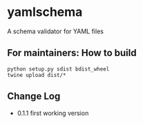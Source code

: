 # yamlschema

A schema validator for YAML files

## For maintainers: How to build

```
python setup.py sdist bdist_wheel
twine upload dist/*
```

## Change Log

- 0.1.1 first working version